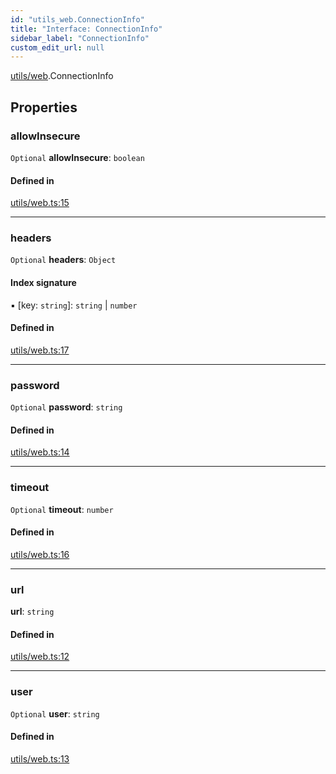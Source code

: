 ```yaml
---
id: "utils_web.ConnectionInfo"
title: "Interface: ConnectionInfo"
sidebar_label: "ConnectionInfo"
custom_edit_url: null
---
```


[utils/web](../modules/utils_web.md).ConnectionInfo

## Properties

### allowInsecure

 `Optional` **allowInsecure**: `boolean`

#### Defined in

[utils/web.ts:15](https://github.com/near/near-api-js/blob/ecc6fa8f/packages/near-api-js/src/utils/web.ts#L15)

___

### headers

 `Optional` **headers**: `Object`

#### Index signature

▪ [key: `string`]: `string` \| `number`

#### Defined in

[utils/web.ts:17](https://github.com/near/near-api-js/blob/ecc6fa8f/packages/near-api-js/src/utils/web.ts#L17)

___

### password

 `Optional` **password**: `string`

#### Defined in

[utils/web.ts:14](https://github.com/near/near-api-js/blob/ecc6fa8f/packages/near-api-js/src/utils/web.ts#L14)

___

### timeout

 `Optional` **timeout**: `number`

#### Defined in

[utils/web.ts:16](https://github.com/near/near-api-js/blob/ecc6fa8f/packages/near-api-js/src/utils/web.ts#L16)

___

### url

 **url**: `string`

#### Defined in

[utils/web.ts:12](https://github.com/near/near-api-js/blob/ecc6fa8f/packages/near-api-js/src/utils/web.ts#L12)

___

### user

 `Optional` **user**: `string`

#### Defined in

[utils/web.ts:13](https://github.com/near/near-api-js/blob/ecc6fa8f/packages/near-api-js/src/utils/web.ts#L13)

